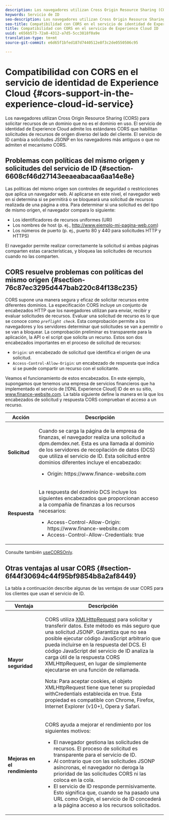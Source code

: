 ```yaml
---
description: Los navegadores utilizan Cross Origin Resource Sharing (CORS) para solicitar recursos de un dominio que no es el dominio en uso. El servicio de identidad de Experience Cloud admite los estándares CORS que habilitan solicitudes de recursos de origen diverso del lado del cliente. El servicio de ID cambia a solicitudes JSONP en los navegadores más antiguos o que no admiten el mecanismo CORS.
keywords: Servicio de ID
seo-description: Los navegadores utilizan Cross Origin Resource Sharing (CORS) para solicitar recursos de un dominio que no es el dominio en uso. El servicio de identidad de Experience Cloud admite los estándares CORS que habilitan solicitudes de recursos de origen diverso del lado del cliente. El servicio de ID cambia a solicitudes JSONP en los navegadores más antiguos o que no admiten el mecanismo CORS.
seo-title: Compatibilidad con CORS en el servicio de identidad de Experience Cloud
title: Compatibilidad con CORS en el servicio de Experience Cloud ID
uuid: e656b573-72a8-4312-a7d5-5cc3818f0a9e
translation-type: tm+mt
source-git-commit: e6d65f1bfed187d7440512e8f3c2de0550506c95

---
```



# Compatibilidad con CORS en el servicio de identidad de Experience Cloud {#cors-support-in-the-experience-cloud-id-service}

Los navegadores utilizan Cross Origin Resource Sharing (CORS) para solicitar recursos de un dominio que no es el dominio en uso. El servicio de identidad de Experience Cloud admite los estándares CORS que habilitan solicitudes de recursos de origen diverso del lado del cliente. El servicio de ID cambia a solicitudes JSONP en los navegadores más antiguos o que no admiten el mecanismo CORS.

## Problemas con políticas del mismo origen y solicitudes del servicio de ID {#section-6608cf46d27143eeaeabacaa6aa14e8e}

Las políticas del mismo origen son controles de seguridad o restricciones que aplica un navegador web. Al aplicarse en este nivel, el navegador web en sí determina si se permitirá o se bloqueará una solicitud de recursos realizada de una página a otra. Para determinar si una solicitud es del tipo de mismo origen, el navegador compara lo siguiente:

* Los identificadores de recursos uniformes (URI)
* Los nombres de host (p. ej., http://www.ejemplo-mi-pagina-web.com)
* Los números de puerto (p. ej., puerto 80 y 440 para solicitudes HTTP y HTTPS)

El navegador permite realizar correctamente la solicitud si ambas páginas comparten estas características, y bloquea las solicitudes de recursos cuando no las comparten.

## CORS resuelve problemas con políticas del mismo origen {#section-76c87ec3295d447bab220c84f138c235}

CORS supone una manera segura y eficaz de solicitar recursos entre diferentes dominios. La especificación CORS incluye un conjunto de encabezados HTTP que los navegadores utilizan para enviar, recibir y evaluar solicitudes de recursos. Evaluar una solicitud de recurso es lo que se conoce como *`preflight check`*. Esta comprobación permite a los navegadores y los servidores determinar qué solicitudes se van a permitir o se van a bloquear. La comprobación preliminar es transparente para la aplicación, la API o el script que solicita un recurso. Estos son dos encabezados importantes en el proceso de solicitud de recursos:

* `Origin`: un encabezado de solicitud que identifica el origen de una solicitud.
* `Access-Control-Allow-Origin`: un encabezado de respuesta que indica si se puede compartir un recurso con el solicitante.

Veamos el funcionamiento de estos encabezados. En este ejemplo, supongamos que tenemos una empresa de servicios financieros que ha implementado el servicio de [!DNL Experience Cloud] ID de en su sitio, www.finance-website.com. La tabla siguiente define la manera en la que los encabezados de solicitud y respuesta CORS comprueban el acceso a un recurso.

<table id="table_B004ACF52B5A4D33B1DCF7EA77BE4E6D"> 
 <thead> 
  <tr> 
   <th colname="col1" class="entry"> Acción </th> 
   <th colname="col2" class="entry"> Descripción </th> 
  </tr> 
 </thead>
 <tbody> 
  <tr> 
   <td colname="col1"> <p> <b>Solicitud</b> </p> </td> 
   <td colname="col2"> <p>Cuando se carga la página de la empresa de finanzas, el navegador realiza una solicitud a <span class="codeph">dpm.demdex.net</span>. Esta es una llamada al dominio de los servidores de recopilación de datos (DCS) que utiliza el servicio de ID. Esta solicitud entre dominios diferentes incluye el encabezado: </p> <p> 
     <ul class="simplelist"> 
      <li> <span class="codeph"> Origin: https://www.finance-website.com</span> </li> 
     </ul> </p> </td> 
  </tr> 
  <tr> 
   <td colname="col1"> <p> <b>Respuesta</b> </p> </td> 
   <td colname="col2"> <p>La respuesta del dominio DCS incluye los siguientes encabezados que proporcionan acceso a la compañía de finanzas a los recursos necesarios: </p> <p> 
     <ul class="simplelist"> 
      <li> <span class="codeph"> Access-Control-Allow-Origin: https://www.finance-website.com</span> </li> 
      <li> <span class="codeph"> Access-Control-Allow-Credentials: true</span> </li> 
     </ul> </p> </td> 
  </tr> 
 </tbody> 
</table>

Consulte también [useCORSOnly](../library/function-vars/use-cors-only.md#reference-8a9a143d838b48d6b23329b84b13e1fa).

## Otras ventajas al usar CORS {#section-6f44f30694c44f95bf9854b8a2af8449}

La tabla a continuación describe algunas de las ventajas de usar CORS para los clientes que usan el servicio de ID.

<table id="table_AEB51A263D454F90B66E8C8D0513CF79"> 
 <thead> 
  <tr> 
   <th colname="col1" class="entry"> Ventaja </th> 
   <th colname="col2" class="entry"> Descripción </th> 
  </tr>
 </thead>
 <tbody> 
  <tr> 
   <td colname="col1"> <p><b>Mayor seguridad</b> </p> </td> 
   <td colname="col2"> <p>CORS utiliza <a href="https://developer.mozilla.org/en-US/docs/Web/API/XMLHttpRequest" format="https" scope="external">XMLHttpRequest</a> para solicitar y transferir datos. Este método es más seguro que una solicitud JSONP. Garantiza que no sea posible ejecutar código JavaScript arbitrario que pueda incluirse en la respuesta del DCS. El código JavaScript del servicio de ID analiza la carga útil de la respuesta CORS XMLHttpRequest, en lugar de simplemente ejecutarse en una función de rellamada. </p> <p> <p>Nota: Para aceptar cookies, el objeto <span class="codeph">XMLHttpRequest</span> tiene que tener su propiedad <span class="codeph">withCredentials</span> establecida en <span class="codeph">true</span>. Esta propiedad es compatible con Chrome, Firefox, Internet Explorer (v10+), Opera y Safari. </p> </p> </td> 
  </tr> 
  <tr> 
   <td colname="col1"> <p><b>Mejoras en el rendimiento</b> </p> </td> 
   <td colname="col2"> <p>CORS ayuda a mejorar el rendimiento por los siguientes motivos: </p> 
    <ul id="ul_EC3A178003A94D70883B914050D7C464"> 
     <li id="li_F8B44352BFBB46CDBD07AE40B9F2D0EC">El navegador gestiona las solicitudes de recursos. El proceso de solicitud es transparente para el servicio de ID. </li> 
     <li id="li_C63E43A4CAB84210AB6A39100E5864BE">Al contrario que con las solicitudes JSONP asíncronas, el navegador no deroga la prioridad de las solicitudes CORS ni las coloca en la cola. </li> 
     <li id="li_1A2A15F591B84D1BAED3CFAB391EEBEC">El servicio de ID responde permisivamente. Esto significa que, cuando se ha pasado una URL como <span class="codeph">Origin</span>, el servicio de ID concederá a la página acceso a los recursos solicitados. </li> 
    </ul> </td> 
  </tr> 
 </tbody> 
</table>

